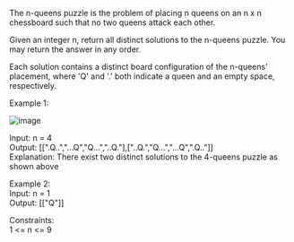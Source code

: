 The n-queens puzzle is the problem of placing n queens on an n x n chessboard such that no two queens attack each other.

Given an integer n, return all distinct solutions to the n-queens puzzle. You may return the answer in any order.

Each solution contains a distinct board configuration of the n-queens' placement, where 'Q' and '.' both indicate a queen and an empty space, respectively.

Example 1:

![image](https://github.com/Ipshita-Tandon/LeetCode_Q/assets/120296010/b65c65d1-3946-458b-b2be-96cd4b06046f)

Input: n = 4<br>
Output: [[".Q..","...Q","Q...","..Q."],["..Q.","Q...","...Q",".Q.."]]<br>
Explanation: There exist two distinct solutions to the 4-queens puzzle as shown above

Example 2:<br>
Input: n = 1<br>
Output: [["Q"]]

Constraints:<br>
1 <= n <= 9
